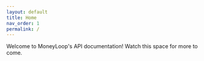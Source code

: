 ```yaml
---
layout: default
title: Home
nav_order: 1
permalink: /
---
```


Welcome to MoneyLoop's API documentation! Watch this space for more to come.
